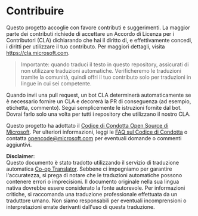 <!--
CO_OP_TRANSLATOR_METADATA:
{
  "original_hash": "d6f80293fa9c213283eac7e79b078671",
  "translation_date": "2025-08-25T16:19:15+00:00",
  "source_file": "CONTRIBUTING.md",
  "language_code": "it"
}
-->
# Contribuire

Questo progetto accoglie con favore contributi e suggerimenti. La maggior parte dei contributi richiede di accettare un Accordo di Licenza per i Contributori (CLA) dichiarando che hai il diritto di, e effettivamente concedi, i diritti per utilizzare il tuo contributo. Per maggiori dettagli, visita https://cla.microsoft.com.

> Importante: quando traduci il testo in questo repository, assicurati di non utilizzare traduzioni automatiche. Verificheremo le traduzioni tramite la comunità, quindi offri il tuo contributo solo per traduzioni in lingue in cui sei competente.

Quando invii una pull request, un bot CLA determinerà automaticamente se è necessario fornire un CLA e decorerà la PR di conseguenza (ad esempio, etichetta, commento). Segui semplicemente le istruzioni fornite dal bot. Dovrai farlo solo una volta per tutti i repository che utilizzano il nostro CLA.

Questo progetto ha adottato il [Codice di Condotta Open Source di Microsoft](https://opensource.microsoft.com/codeofconduct/).
Per ulteriori informazioni, leggi le [FAQ sul Codice di Condotta](https://opensource.microsoft.com/codeofconduct/faq/)
o contatta [opencode@microsoft.com](mailto:opencode@microsoft.com) per eventuali domande o commenti aggiuntivi.

**Disclaimer**:  
Questo documento è stato tradotto utilizzando il servizio di traduzione automatica [Co-op Translator](https://github.com/Azure/co-op-translator). Sebbene ci impegniamo per garantire l'accuratezza, si prega di notare che le traduzioni automatiche possono contenere errori o imprecisioni. Il documento originale nella sua lingua nativa dovrebbe essere considerato la fonte autorevole. Per informazioni critiche, si raccomanda una traduzione professionale effettuata da un traduttore umano. Non siamo responsabili per eventuali incomprensioni o interpretazioni errate derivanti dall'uso di questa traduzione.